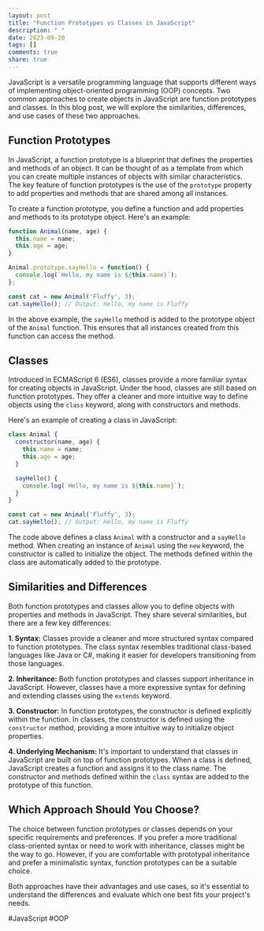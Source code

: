 ```yaml
---
layout: post
title: "Function Prototypes vs Classes in JavaScript"
description: " "
date: 2023-09-20
tags: []
comments: true
share: true
---
```


JavaScript is a versatile programming language that supports different ways of implementing object-oriented programming (OOP) concepts. Two common approaches to create objects in JavaScript are function prototypes and classes. In this blog post, we will explore the similarities, differences, and use cases of these two approaches.

## Function Prototypes

In JavaScript, a function prototype is a blueprint that defines the properties and methods of an object. It can be thought of as a template from which you can create multiple instances of objects with similar characteristics. The key feature of function prototypes is the use of the `prototype` property to add properties and methods that are shared among all instances.

To create a function prototype, you define a function and add properties and methods to its prototype object. Here's an example:

```javascript
function Animal(name, age) {
  this.name = name;
  this.age = age;
}

Animal.prototype.sayHello = function() {
  console.log(`Hello, my name is ${this.name}`);
};

const cat = new Animal('Fluffy', 3);
cat.sayHello(); // Output: Hello, my name is Fluffy
```

In the above example, the `sayHello` method is added to the prototype object of the `Animal` function. This ensures that all instances created from this function can access the method.

## Classes

Introduced in ECMAScript 6 (ES6), classes provide a more familiar syntax for creating objects in JavaScript. Under the hood, classes are still based on function prototypes. They offer a cleaner and more intuitive way to define objects using the `class` keyword, along with constructors and methods.

Here's an example of creating a class in JavaScript:

```javascript
class Animal {
  constructor(name, age) {
    this.name = name;
    this.age = age;
  }

  sayHello() {
    console.log(`Hello, my name is ${this.name}`);
  }
}

const cat = new Animal('Fluffy', 3);
cat.sayHello(); // Output: Hello, my name is Fluffy
```

The code above defines a class `Animal` with a constructor and a `sayHello` method. When creating an instance of `Animal` using the `new` keyword, the constructor is called to initialize the object. The methods defined within the class are automatically added to the prototype.

## Similarities and Differences

Both function prototypes and classes allow you to define objects with properties and methods in JavaScript. They share several similarities, but there are a few key differences:

**1. Syntax:** Classes provide a cleaner and more structured syntax compared to function prototypes. The class syntax resembles traditional class-based languages like Java or C#, making it easier for developers transitioning from those languages.

**2. Inheritance:** Both function prototypes and classes support inheritance in JavaScript. However, classes have a more expressive syntax for defining and extending classes using the `extends` keyword.

**3. Constructor:** In function prototypes, the constructor is defined explicitly within the function. In classes, the constructor is defined using the `constructor` method, providing a more intuitive way to initialize object properties.

**4. Underlying Mechanism:** It's important to understand that classes in JavaScript are built on top of function prototypes. When a class is defined, JavaScript creates a function and assigns it to the class name. The constructor and methods defined within the `class` syntax are added to the prototype of this function.

## Which Approach Should You Choose?

The choice between function prototypes or classes depends on your specific requirements and preferences. If you prefer a more traditional class-oriented syntax or need to work with inheritance, classes might be the way to go. However, if you are comfortable with prototypal inheritance and prefer a minimalistic syntax, function prototypes can be a suitable choice.

Both approaches have their advantages and use cases, so it's essential to understand the differences and evaluate which one best fits your project's needs.

#JavaScript #OOP